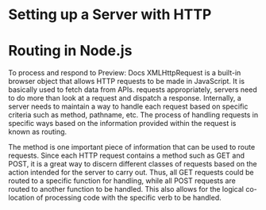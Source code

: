 # Setting up a Server with HTTP
# Routing in Node.js
To process and respond to 
Preview: Docs XMLHttpRequest is a built-in browser object that allows HTTP requests to be made in JavaScript. It is basically used to fetch data from APIs.
requests
 appropriately, servers need to do more than look at a request and dispatch a response. Internally, a server needs to maintain a way to handle each request based on specific criteria such as method, pathname, etc. The process of handling requests in specific ways based on the information provided within the request is known as routing.

The method is one important piece of information that can be used to route requests. Since each HTTP request contains a method such as GET and POST, it is a great way to discern different classes of requests based on the action intended for the server to carry out. Thus, all GET requests could be routed to a specific function for handling, while all POST requests are routed to another function to be handled. This also allows for the logical co-location of processing code with the specific verb to be handled.